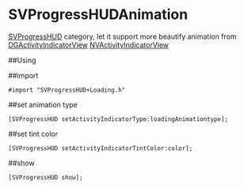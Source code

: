 # SVProgressHUDAnimation

[SVProgressHUD](https://github.com/SVProgressHUD/SVProgressHUD) category, let it support more beautify animation from [DGActivityIndicatorView](https://github.com/gontovnik/DGActivityIndicatorView) [NVActivityIndicatorView](https://github.com/ninjaprox/NVActivityIndicatorView)

##Using

##import

`#import "SVProgressHUD+Loading.h"`

##set animation type

`[SVProgressHUD setActivityIndicatorType:loadingAnimationtype];`

##set tint color

`[SVProgressHUD setActivityIndicatorTintColor:color];`

##show

`[SVProgressHUD show];`
